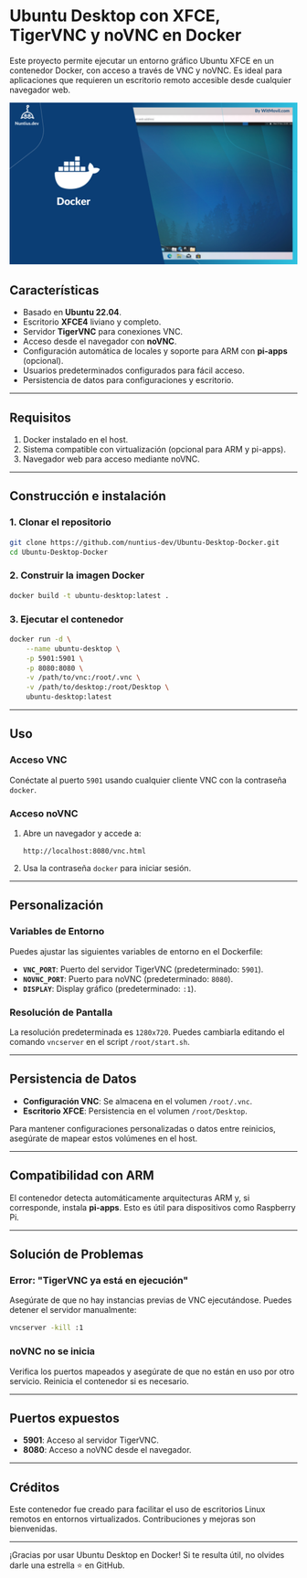 # Ubuntu Desktop con XFCE, TigerVNC y noVNC en Docker

Este proyecto permite ejecutar un entorno gráfico Ubuntu XFCE en un contenedor Docker, con acceso a través de VNC y noVNC. Es ideal para aplicaciones que requieren un escritorio remoto accesible desde cualquier navegador web.

![Captura de pantalla del escritorio](desktop.png)

## Características

- Basado en **Ubuntu 22.04**.
- Escritorio **XFCE4** liviano y completo.
- Servidor **TigerVNC** para conexiones VNC.
- Acceso desde el navegador con **noVNC**.
- Configuración automática de locales y soporte para ARM con **pi-apps** (opcional).
- Usuarios predeterminados configurados para fácil acceso.
- Persistencia de datos para configuraciones y escritorio.

---

## Requisitos

1. Docker instalado en el host.
2. Sistema compatible con virtualización (opcional para ARM y pi-apps).
3. Navegador web para acceso mediante noVNC.

---

## Construcción e instalación

### 1. Clonar el repositorio

```bash
git clone https://github.com/nuntius-dev/Ubuntu-Desktop-Docker.git
cd Ubuntu-Desktop-Docker
```

### 2. Construir la imagen Docker

```bash
docker build -t ubuntu-desktop:latest .
```

### 3. Ejecutar el contenedor

```bash
docker run -d \
    --name ubuntu-desktop \
    -p 5901:5901 \
    -p 8080:8080 \
    -v /path/to/vnc:/root/.vnc \
    -v /path/to/desktop:/root/Desktop \
    ubuntu-desktop:latest
```

---

## Uso

### Acceso VNC

Conéctate al puerto `5901` usando cualquier cliente VNC con la contraseña `docker`.

### Acceso noVNC

1. Abre un navegador y accede a:  
   ```
   http://localhost:8080/vnc.html
   ```
2. Usa la contraseña `docker` para iniciar sesión.

---

## Personalización

### Variables de Entorno

Puedes ajustar las siguientes variables de entorno en el Dockerfile:

- **`VNC_PORT`**: Puerto del servidor TigerVNC (predeterminado: `5901`).
- **`NOVNC_PORT`**: Puerto para noVNC (predeterminado: `8080`).
- **`DISPLAY`**: Display gráfico (predeterminado: `:1`).

### Resolución de Pantalla

La resolución predeterminada es `1280x720`. Puedes cambiarla editando el comando `vncserver` en el script `/root/start.sh`.

---

## Persistencia de Datos

- **Configuración VNC**: Se almacena en el volumen `/root/.vnc`.
- **Escritorio XFCE**: Persistencia en el volumen `/root/Desktop`.

Para mantener configuraciones personalizadas o datos entre reinicios, asegúrate de mapear estos volúmenes en el host.

---

## Compatibilidad con ARM

El contenedor detecta automáticamente arquitecturas ARM y, si corresponde, instala **pi-apps**. Esto es útil para dispositivos como Raspberry Pi.

---

## Solución de Problemas

### Error: "TigerVNC ya está en ejecución"

Asegúrate de que no hay instancias previas de VNC ejecutándose. Puedes detener el servidor manualmente:

```bash
vncserver -kill :1
```

### noVNC no se inicia

Verifica los puertos mapeados y asegúrate de que no están en uso por otro servicio. Reinicia el contenedor si es necesario.

---

## Puertos expuestos

- **5901**: Acceso al servidor TigerVNC.
- **8080**: Acceso a noVNC desde el navegador.

---

## Créditos

Este contenedor fue creado para facilitar el uso de escritorios Linux remotos en entornos virtualizados. Contribuciones y mejoras son bienvenidas.

---

¡Gracias por usar Ubuntu Desktop en Docker! Si te resulta útil, no olvides darle una estrella ⭐ en GitHub.
